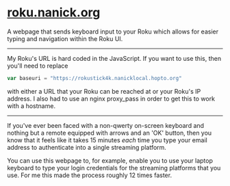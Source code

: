# [roku.nanick.org](https://roku.nanick.org)
A webpage that sends keyboard input to your Roku which allows for easier typing and navigation within the Roku UI.

---
My Roku's URL is hard coded in the JavaScript. If you want to use this, then you'll need to replace  
```js
var baseuri = "https://rokustick4k.nanicklocal.hopto.org"
```
with either a URL that your Roku can be reached at or your Roku's IP address. I also had to use an nginx proxy_pass in order to get this to work with a hostname.  

---
If you've ever been faced with a non-qwerty on-screen keyboard and nothing but a remote equipped with arrows and an 'OK' button, then you know that it feels like it takes 15 minutes <i>each</i> time you type your email address to authenticate into a single streaming platform.  
  
You can use this webpage to, for example, enable you to use your laptop keyboard to type your login credentials for the streaming platforms that you use. For me this made the process roughly 12 times faster.  
